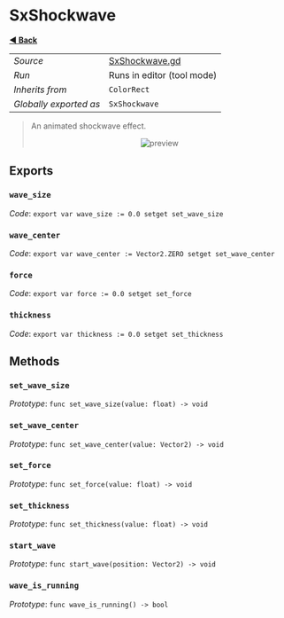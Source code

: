 # SxShockwave

**[◀️ Back](../readme.md)**

|    |     |
|----|-----|
|*Source*|[SxShockwave.gd](../../../../../nodes/fx/screen-effects/SxShockwave/SxShockwave.gd)|
|*Run*|Runs in editor (tool mode)|
|*Inherits from*|`ColorRect`|
|*Globally exported as*|`SxShockwave`|

> An animated shockwave effect.  
>   
> <p align="center">  
>     <img src="../../../../images/nodes/SxShockwave.gif" alt="preview" />  
> </p>  
## Exports

### `wave_size`

*Code*: `export var wave_size := 0.0 setget set_wave_size`

### `wave_center`

*Code*: `export var wave_center := Vector2.ZERO setget set_wave_center`

### `force`

*Code*: `export var force := 0.0 setget set_force`

### `thickness`

*Code*: `export var thickness := 0.0 setget set_thickness`

## Methods

### `set_wave_size`

*Prototype*: `func set_wave_size(value: float) -> void`

### `set_wave_center`

*Prototype*: `func set_wave_center(value: Vector2) -> void`

### `set_force`

*Prototype*: `func set_force(value: float) -> void`

### `set_thickness`

*Prototype*: `func set_thickness(value: float) -> void`

### `start_wave`

*Prototype*: `func start_wave(position: Vector2) -> void`

### `wave_is_running`

*Prototype*: `func wave_is_running() -> bool`

